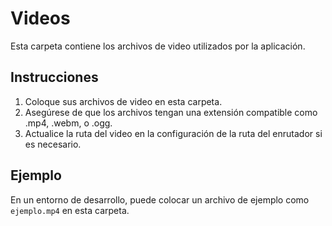 # Videos

Esta carpeta contiene los archivos de video utilizados por la aplicación.

## Instrucciones

1. Coloque sus archivos de video en esta carpeta.
2. Asegúrese de que los archivos tengan una extensión compatible como .mp4, .webm, o .ogg.
3. Actualice la ruta del video en la configuración de la ruta del enrutador si es necesario.

## Ejemplo

En un entorno de desarrollo, puede colocar un archivo de ejemplo como `ejemplo.mp4` en esta carpeta.